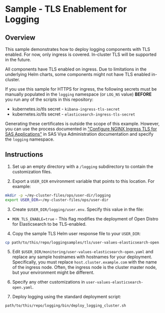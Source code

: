 # Sample - TLS Enablement for Logging

## Overview

This sample demonstrates how to deploy logging components with TLS enabled.
For now, only ingress is covered. In-cluster TLS will be supported in the
future.

All components have TLS enabled on ingress. Due to limitations in the
underlying Helm charts, some components might not have TLS enabled in-cluster.

If you use this sample for HTTPS for ingress, the following secrets must be
manually populated in the `logging` namespace (or `LOG_NS` value) **BEFORE**
you run any of the scripts in this repository:

* kubernetes.io/tls secret - `kibana-ingress-tls-secret`
* kubernetes.io/tls secret - `elasticsearch-ingress-tls-secret`

Generating these certificates is outside the scope of this example. However, you
can use the process documented in ["Configure NGINX Ingress TLS for SAS Applications"](https://go.documentation.sas.com/?cdcId=sasadmincdc&cdcVersion=default&docsetId=calencryptmotion&docsetTarget=n1xdqv1sezyrahn17erzcunxwix9.htm&locale=en#n0oo2yu8440vmzn19g6xhx4kfbrq) in SAS Viya Administration documentation and specify the `logging` namespace.

## Instructions

1. Set up an empty directory with a `/logging` subdirectory to contain the customization files. 

2. Export a `USER_DIR` environment variable that points to this
location. For example:

```bash
mkdir -p ~/my-cluster-files/ops/user-dir/logging
export USER_DIR=~/my-cluster-files/ops/user-dir
```

3. Create `$USER_DIR/logging/user.env`. Specify this value in the file:

* `MON_TLS_ENABLE=true` - This flag modifies the deployment of Open Distro for Elasticsearch to be TLS-enabled.

4. Copy the sample TLS Helm user response file to your `USER_DIR`:

```bash
cp path/to/this/repo/loggingsamples/tls/user-values-elasticsearch-open.yaml $USER_DIR/logging/
```

5. Edit `$USER_DIR/monitoring/user-values-elasticsearch-open.yaml` and replace
any sample hostnames with hostnames for your deployment. Specifically, you must replace
`host.cluster.example.com` with the name of the ingress node. Often, the ingress node is the cluster master node, but your environment might be different.

6. Specify any other customizations in `user-values-elasticsearch-open.yaml`.

7. Deploy logging using the standard deployment script:

```bash
path/to/this/repo/logging/bin/deploy_logging_cluster.sh
```
